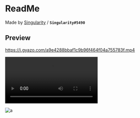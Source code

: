 # ReadMe
Made by [Singularity](https://v3rmillion.net/member.php?action=profile&uid=947830) / **`Singularity#5490`**

## Preview
https://i.gyazo.com/a9e4288bbaf1c9b96f464f04a755783f.mp4

![video](https://gyazo.com/bd45a28edd95adcc1ed6693c734d51dd.mp4)

![a](https://external-content.duckduckgo.com/iu/?u=https%3A%2F%2Fi.imgur.com%2FZLvNAqi.png)
